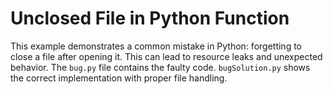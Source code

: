 # Unclosed File in Python Function
This example demonstrates a common mistake in Python: forgetting to close a file after opening it.  This can lead to resource leaks and unexpected behavior.  The `bug.py` file contains the faulty code.  `bugSolution.py` shows the correct implementation with proper file handling.